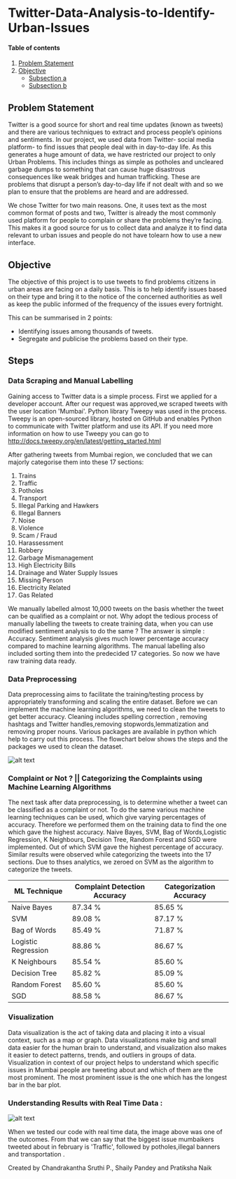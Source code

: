 # Twitter-Data-Analysis-to-Identify-Urban-Issues

#### Table of contents

1. [Problem Statement](#problem-statement)
2. [Objective](#objective)
    - [Subsection a](#subsection-a)
    - [Subsection b](#subsection-b)

## Problem Statement 
  Twitter is a good source for short and real time updates (known as tweets) and there are various techniques to extract and process people’s opinions and sentiments. In our project, we used data from Twitter- social media platform- to find issues that people deal with in day-to-day life. As this generates a huge amount of data, we have restricted our project to only Urban Problems. This includes things as simple as potholes and uncleared garbage dumps to something that can cause huge disastrous consequences like weak bridges and human trafficking. These are problems that disrupt a person’s day-to-day life if not dealt with and so we plan to ensure that the problems are heard and are addressed.
  
  We chose Twitter for two main reasons. One, it uses text as the most common format of posts and two, Twitter is already the most commonly used platform for people to complain or share the problems they’re facing. This makes it a good source for us to collect data and analyze it to find data relevant to urban issues and people do not have tolearn how to use a new interface.
  
## Objective 
The objective of this project is to use tweets to find problems citizens in urban areas are
facing on a daily basis. This is to help identify issues based on their type and bring it to
the notice of the concerned authorities as well as keep the public informed of the
frequency of the issues every fortnight.

This can be summarised in 2 points:
* Identifying issues among thousands of tweets.
* Segregate and publicise the problems based on their type.

## Steps 

### Data Scraping and Manual Labelling
Gaining access to Twitter data is a simple process. First we applied for a developer account. After our request was approved,we scraped tweets with the user location 'Mumbai'. Python library Tweepy was used in the process. Tweepy is an open-sourced library, hosted on GitHub and enables Python to communicate with Twitter platform and use its API. If you need more information on how to use Tweepy you can go to http://docs.tweepy.org/en/latest/getting_started.html


After gathering tweets from Mumbai region, we concluded that we can majorly categorise them into these 17 sections:
1. Trains
1. Traffic
1. Potholes
1. Transport
1. Illegal Parking and Hawkers
1. Illegal Banners
1. Noise 
1. Violence
1. Scam / Fraud
1. Harassessment
1. Robbery
1. Garbage Mismanagement
1. High Electricity Bills
1. Drainage and Water Supply Issues
1. Missing Person
1. Electricity Related
1. Gas Related

We manually labelled almost 10,000 tweets on the basis whether the tweet can be qualified as a complaint or not. Why adopt the tedious process of manually labelling the tweets to create training data, when you can use modified sentiment analysis to do the same ? The answer is simple : Accuracy. Sentiment analysis gives much lower percentage accuracy compared to machine learning algorithms. The manual labelling also included sorting them into the predecided 17 categories. So now we have raw training data ready.

### Data Preprocessing
Data preprocessing aims to facilitate the training/testing process by appropriately transforming and scaling the entire dataset. Before we can implement the machine learning algorithms, we need to clean the tweets to get better accuracy. Cleaning includes spelling correction , removing hashtags and Twitter handles,removing stopwords,lemmatization and removing proper nouns. Various packages are available in python which help to carry out this process. The flowchart below shows the steps and the packages we used to clean the dataset.

![alt text](https://github.com/adiimated/Twitter-Data-Analysis-To-Identify-Urban-Issues/blob/master/diagrams/Data%20Preprocessing%20Steps.png)

### Complaint or Not ? || Categorizing the Complaints using Machine Learning Algorithms
The next task after data preprocessing, is to determine whether a tweet can be classified as a complaint or not. To do the same various machine learning techniques can be used, which give varying percentages of accuracy. Therefore we performed them on the training data to find the one which gave the highest accuracy. Naive Bayes, SVM, Bag of Words,Logistic Regression, K Neighbours, Decision Tree, Random Forest and SGD were implemented. Out of which SVM gave the highest percentage of accuracy. Similar results were observed while categorizing the tweets into the 17 sections. Due to thses analytics, we zeroed on SVM as the algorithm to categorize the tweets.

| ML Technique  | Complaint Detection Accuracy | Categorization Accuracy |
| ------------- | ------------- | ------------- |
| Naive Bayes  | 87.34 %  | 85.65 %  |
| SVM  | 89.08 %  | 87.17 %  |
| Bag of Words  | 85.49 %  | 71.87 %  |
| Logistic Regression  | 88.86 %  | 86.67 %  |
| K Neighbours  | 85.54 %  | 85.60 %  |
| Decision Tree  | 85.82 %  | 85.09 %  |
| Random Forest  | 85.60 %  | 85.60 %  |
| SGD  | 88.58 %  | 86.67 %  |


### Visualization

Data visualization is the act of taking data and placing it into a visual context, such as a map or graph. Data visualizations make big and small data easier for the human brain to understand, and visualization also makes it easier to detect patterns, trends, and outliers in groups of data. Visualization in context of our project helps to understand which specific issues in Mumbai people are tweeting about and which of them are the most prominent. The most prominent issue is the one which has the longest bar in the bar plot. 


### Understanding Results with Real Time Data :

![alt text](https://github.com/adiimated/Twitter-Data-Analysis-To-Identify-Urban-Issues/blob/master/screenshots/Visualization.png)

When we tested our code with real time data, the image above was one of the outcomes. From that we can say that the biggest issue mumbaikers tweeted about in february is 'Traffic', followed by potholes,illegal banners and transportation .


Created by Chandrakantha Sruthi P., Shaily Pandey and Pratiksha Naik
